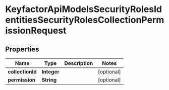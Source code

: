 

# KeyfactorApiModelsSecurityRolesIdentitiesSecurityRolesCollectionPermissionRequest


## Properties

| Name | Type | Description | Notes |
|------------ | ------------- | ------------- | -------------|
|**collectionId** | **Integer** |  |  [optional] |
|**permission** | **String** |  |  [optional] |



